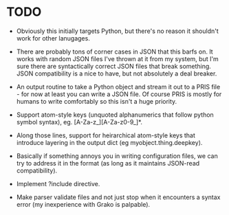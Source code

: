 # TODO

* Obviously this initially targets Python, but there's no reason it shouldn't work for
  other lanugages.

* There are probably tons of corner cases in JSON that this barfs on. It works with random
  JSON files I've thrown at it from my system, but I'm sure there are syntactically correct
  JSON files that break something. JSON compatibility is a nice to have, but not absolutely
  a deal breaker.

* An output routine to take a Python object and stream it out to a PRIS file - for now at
  least you can write a JSON file. Of course PRIS is mostly for humans to write comfortably
  so this isn't a huge priority.

* Support atom-style keys (unquoted alphanumerics that follow python symbol syntax), eg.
  [A-Za-z_][A-Za-z0-9_]*.

* Along those lines, support for heirarchical atom-style keys that introduce layering in
  the output dict (eg myobject.thing.deepkey).

* Basically if something annoys you in writing configuration files, we can try to address
  it in the format (as long as it maintains JSON-read compatibility).

* Implement ?include directive.

* Make parser validate files and not just stop when it encounters a syntax error (my
  inexperience with Grako is palpable).
